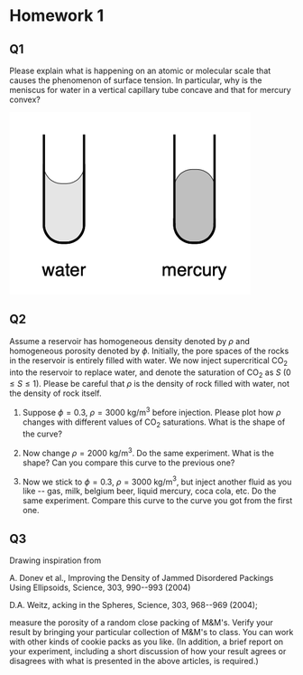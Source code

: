 
# Homework 1

## Q1

Please explain what is happening on an atomic or molecular scale that causes the phenomenon of surface tension. In particular, why is the meniscus for water in a vertical capillary tube concave and that for mercury convex?

![](figs/figa1.png)

## Q2

Assume a reservoir has homogeneous density denoted by $\rho$ and homogeneous porosity denoted by $\phi$. Initially, the pore spaces of the rocks in the reservoir is entirely filled with water. We now inject supercritical CO$_2$ into the reservoir to replace water, and denote the saturation of CO$_2$ as $S$ ($0\leq S\leq 1$). Please be careful that $\rho$ is the density of rock filled with water, not the density of rock itself.

1. Suppose $\phi=0.3$, $\rho=3000$ kg/m$^3$ before injection. Please plot how $\rho$ changes with different values of CO$_2$ saturations. What is the shape of the curve?

2. Now change $\rho=2000$ kg/m$^3$. Do the same experiment. What is the shape? Can you compare this curve to the previous one?

3. Now we stick to $\phi=0.3$, $\rho=3000$ kg/m$^3$, but inject another fluid as you like -- gas, milk, belgium beer, liquid mercury, coca cola, etc. Do the same experiment. Compare this curve to the curve you got from the first one.

## Q3

Drawing inspiration from

A. Donev et al., Improving the Density of Jammed Disordered Packings Using Ellipsoids,
Science, 303, 990--993 (2004)

D.A. Weitz, acking in the Spheres,
Science, 303, 968--969 (2004);

measure the porosity of a random close packing of M&M's. Verify your result by bringing your particular collection of M&M's to class. You can work with other kinds of cookie packs as you like.
(In addition, a brief report on your experiment, including a short discussion of how your result agrees or disagrees with what is presented in the above articles, is required.)
